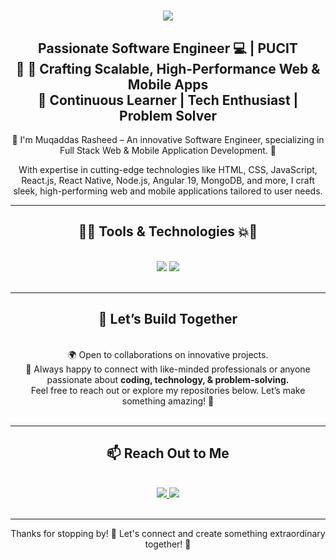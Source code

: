<h1 align="center">
    <img src="https://readme-typing-svg.herokuapp.com/?font=Righteous&color=7e15f7&random=falsesize=35&center=true&vCenter=true&width=500&height=70&duration=2000&lines=Hi+There!+👋;+I'm+Muqaddas+Rasheed+👨🏻‍💻;" />
</h1>

<h2 align="center">Passionate Software Engineer 💻 | PUCIT<br>
 🌱 🔧 Crafting Scalable, High-Performance Web & Mobile Apps <br>
🌱 Continuous Learner | Tech Enthusiast | Problem Solver

</h2>

<div align="center">  
🌱 I'm Muqaddas Rasheed – An innovative Software Engineer, specializing in Full Stack Web & Mobile Application Development. 🚀

With expertise in cutting-edge technologies like HTML, CSS, JavaScript, React.js, React Native, Node.js, Angular 19, MongoDB, and more, I craft sleek, high-performing web and mobile applications tailored to user needs.
 </div>
 
---

<h2 align="center">🚀💥 Tools & Technologies 💥🚀</h2>
<br/>
<div align="center">
    <img src="https://skillicons.dev/icons?i=react,angular,javascript,nodejs,vscode,github,tailwind,git,linux,docker,kubernetes,gitlab,azure" />
    <img src="https://skillicons.dev/icons?i=css,postgresql,supabase,html,firebase,mongodb,nextjs,mysql,php,laravel" /><br>
</div>
<br/>

---

<h2 align="center">🤝 Let’s Build Together</h2>
<br>
<div align="center">
🌍 Open to collaborations on innovative projects.<br>
💬 Always happy to connect with like-minded professionals or anyone passionate about <b> coding, technology, & problem-solving.</b><br>
Feel free to reach out or explore my repositories below. Let’s make something amazing! 🌟
</div>
<br/>

---

<h2 align="center">📫 Reach Out to Me</h2>
<br>
<div align="center"> 
  <a href="mailto:muqaddasrasheedahmad@gmail.com">
    <img src="https://img.shields.io/badge/Gmail-6C22A6?style=for-the-badge&logo=gmail&logoColor=white" />
  <a href="https://www.linkedin.com/in/muqaddas-rasheed-480b89247/" >
    <img src="https://img.shields.io/badge/LinkedIn-0077B5?style=for-the-badge&logo=linkedin&logoColor=white" />
  </a>
</div>
<br/>
      
---

<div align="center">
Thanks for stopping by! 🚀 
Let's connect and create something extraordinary together! 🎉
</div>
